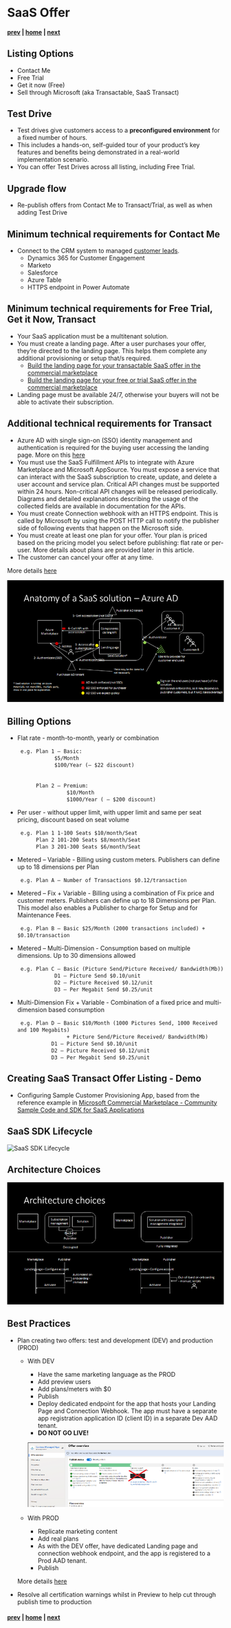 # SaaS Offer 
#### [prev](./concepts.md) | [home](./welcome.md)  | [next](./managedapp.md)
## Listing Options
- Contact Me 
- Free Trial
- Get it now (Free)
- Sell through Microsoft (aka Transactable, SaaS Transact)

## Test Drive
- Test drives give customers access to a **preconfigured environment** for a fixed number of hours.
- This includes a hands-on, self-guided tour of your product’s key features and benefits being demonstrated in a real-world implementation scenario.
- You can offer Test Drives across all listing, including Free Trial.

## Upgrade flow
- Re-publish offers from Contact Me to Transact/Trial, as well as when adding Test Drive

## Minimum technical requirements for Contact Me
- Connect to the CRM system to managed [customer leads](https://docs.microsoft.com/en-us/azure/marketplace/partner-center-portal/commercial-marketplace-get-customer-leads#connect-to-your-crm-system).
  - Dynamics 365 for Customer Engagement
  - Marketo
  - Salesforce
  - Azure Table 
  - HTTPS endpoint in Power Automate

## Minimum technical requirements for Free Trial, Get it Now, Transact
- Your SaaS application must be a multitenant solution.
- You must create a landing page. After a user purchases your offer, they’re directed to the landing page. This helps them complete any additional provisioning or setup that/s required. 
  - [Build the landing page for your transactable SaaS offer in the commercial marketplace](https://docs.microsoft.com/en-us/azure/marketplace/azure-ad-transactable-saas-landing-page)
  - [Build the landing page for your free or trial SaaS offer in the commercial marketplace](https://docs.microsoft.com/en-us/azure/marketplace/azure-ad-free-or-trial-landing-page)
- Landing page must be available 24/7, otherwise your buyers will not be able to activate their subscription.

## Additional technical requirements for Transact
- Azure AD with single sign-on (SSO) identity management and authentication is required for the buying user accessing the landing page. More on this [here](https://docs.microsoft.com/en-us/azure/marketplace/azure-ad-saas)
- You must use the SaaS Fulfillment APIs to integrate with Azure Marketplace and Microsoft AppSource. You must expose a service that can interact with the SaaS subscription to create, update, and delete a user account and service plan. Critical API changes must be supported within 24 hours. Non-critical API changes will be released periodically. Diagrams and detailed explanations describing the usage of the collected fields are available in documentation for the APIs.
- You must create Connection webhook with an HTTPS endpoint.  This is called by Microsoft by using the POST HTTP call to notify the publisher side of following events that happen on the Microsoft side.
- You must create at least one plan for your offer. Your plan is priced based on the pricing model you select before publishing: flat rate or per-user. More details about plans are provided later in this article.
- The customer can cancel your offer at any time.

More details [here](https://docs.microsoft.com/en-us/azure/marketplace/plan-saas-offer#technical-requirements)

![SaaS Moving Parts - AD Requirements](/images/saasmovingparts.png)

## Billing Options
- Flat rate - month-to-month, yearly or combination

       e.g. Plan 1 – Basic:
                  $5/Month
                  $100/Year (– $22 discount) 
                  
                  
            Plan 2 – Premium:
                      $10/Month
                      $1000/Year ( – $200 discount)
                 
- Per user - without upper limit, with upper limit and same per seat pricing, discount based on seat volume

       e.g. Plan 1 1-100 Seats $10/month/Seat
            Plan 2 101-200 Seats $8/month/Seat
            Plan 3 201-300 Seats $6/month/Seat
       
          
- Metered – Variable - Billing using custom meters. Publishers can define up to 18 dimensions per Plan

       e.g. Plan A – Number of Transactions $0.12/transaction 
  
- Metered – Fix + Variable - Billing using a combination of Fix price and customer meters. Publishers can define up to 18 Dimensions per Plan. This model also enables a Publisher to charge for Setup and for Maintenance Fees. 

       e.g. Plan B – Basic $25/Month (2000 transactions included) + $0.10/transaction 
       
- Metered – Multi-Dimension - Consumption based on multiple dimensions. Up to 30 dimensions allowed

       e.g. Plan C – Basic (Picture Send/Picture Received/ Bandwidth(Mb))  
                  D1 – Picture Send $0.10/unit
                  D2 – Picture Received $0.12/unit
                  D3 – Per Megabit Send $0.25/unit          
                  
- Multi-Dimension Fix + Variable - Combination of a fixed price and multi-dimension based consumption

       e.g. Plan D – Basic $10/Month (1000 Pictures Send, 1000 Received and 100 Megabits) 
                      + Picture Send/Picture Received/ Bandwidth(Mb)  
                 D1 – Picture Send $0.10/unit
                 D2 – Picture Received $0.12/unit
                 D3 – Per Megabit Send $0.25/unit

##  Creating SaaS Transact Offer Listing - Demo
- Configuring Sample Customer Provisioning App, based from the reference example in [Microsoft Commercial Marketplace - Community Sample Code and SDK for SaaS Applications](https://github.com/Azure/Microsoft-commercial-marketplace-transactable-SaaS-offer-SDK)

## SaaS SDK Lifecycle
![SaaS SDK Lifecycle](https://docs.microsoft.com/en-us/azure/marketplace/partner-center-portal/media/saas-subscription-lifecycle-api-v2.png)

## Architecture Choices
![SaaS Architectural Choices](/images/archchoices.png)

## Best Practices

- Plan creating two offers: test and development (DEV) and production (PROD) 
  - With DEV
    - Have the same marketing language as the PROD
    - Add preview users
    - Add plans/meters with $0
    - Publish
    - Deploy dedicated endpoint for the app that hosts your Landing Page and Connection Webhook.  The app must have a separate app registration application ID (client ID) in a separate Dev AAD tenant.
    - **DO NOT GO LIVE!**

    ![SaaS Preview Offer](/images/previewoffer.png)
  - With PROD
    - Replicate marketing content
    - Add real plans
    - As with the DEV offer, have dedicated Landing page and connection webhook endpoint, and the app is registered to a Prod AAD tenant.
    - Publish

  More details [here](https://docs.microsoft.com/en-us/azure/marketplace/create-saas-dev-test-offer)
  
- Resolve all certification warnings whilst in Preview to help cut through publish time to production

#### [prev](./concepts.md) | [home](./welcome.md)  | [next](./managedapp.md)

